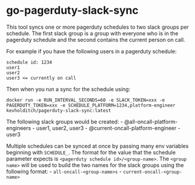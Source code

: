 # go-pagerduty-slack-sync

This tool syncs one or more pagerduty schedules to two slack groups per schedule.  The first slack group is a group with everyone who is in the pagerduty schedule and the second contains the current person on call.

For example if you have the following users in a pagerduty schedule:

```
schedule id: 1234
user1
user2
user3 <= currently on call
```

Then when you run a sync for the schedule using:

```
docker run -e RUN_INTERVAL_SECONDS=60 -e SLACK_TOKEN=xxx -e PAGERDUTY_TOKEN=xxx -e SCHEDULE_PLATFORM=1234,platform-engineer kevholditch/pagerduty-slack-sync:latest
```

The following slack groups would be created:
    - @all-oncall-platform-engineers - user1, user2, user3 
    - @current-oncall-platform-engineer - user3
    
Multiple schedules can be synced at once by passing many env variables beginning with `SCHEDULE_`.  The format for the value that the schedule parameter expects is `<pagerduty schedule id>/<group-name>`.  The `<group name>` will be used to build the two names for the slack groups using the following format:
    - `all-oncall-<group-name>s`
    - `current-oncall-<group-name>`